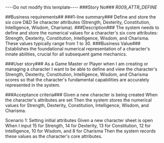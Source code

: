 ----Do not modify this template----
###Story No###
*R009_ATTR_DEFINE*

##Business requirements##
###1-line summary###
Define and store the six core D&D 5e character attributes (Strength, Dexterity, Constitution, Intelligence, Wisdom, Charisma).
###Description###
The system needs to define and store the numerical values for a character's six core attributes: Strength, Dexterity, Constitution, Intelligence, Wisdom, and Charisma. These values typically range from 1 to 30.
###Business Value###
Establishes the foundational numerical representation of a character's innate abilities, crucial for all subsequent game mechanics.

###User story###
As a Game Master or Player
when I am creating or managing a character
I want to be able to define and view the character's Strength, Dexterity, Constitution, Intelligence, Wisdom, and Charisma scores
so that the character's fundamental capabilities are accurately represented in the system.

###Acceptance criteria###
Given a new character is being created
When the character's attributes are set
Then the system stores the numerical values for Strength, Dexterity, Constitution, Intelligence, Wisdom, and Charisma.

Scenario 1: Setting initial attributes
Given a new character sheet is open
When I input 15 for Strength, 14 for Dexterity, 13 for Constitution, 12 for Intelligence, 10 for Wisdom, and 8 for Charisma
Then the system records these values as the character's core attributes.